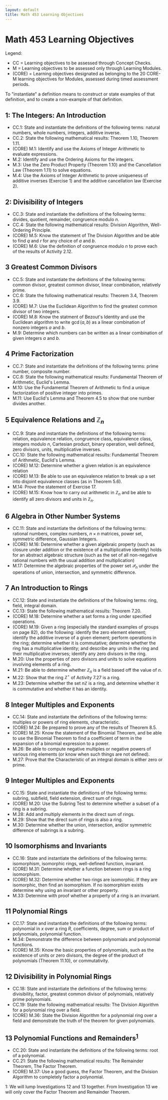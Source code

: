```yaml
---
layout: default
title: Math 453 Learning Objectives
---
```

# Math 453 Learning Objectives	

Legend: 

+ CC = Learning objectives to be assessed through Concept Checks. 
+ M = Learning objectives to be assessed only through Learning Modules.
+ (CORE) = Learning objectives designated as belonging to the 20 CORE-M learning objectives for Modules, assessed during timed assessment periods.

To "instantiate" a definition means to construct or state examples of that definition, and to create a non-example of that definition. 

## 1: The Integers: An Introduction

+ CC.1: State and instantiate the definitions of the following terms: natural numbers, whole numbers, integers, additive inverse.
+ CC.2: State the following mathematical results: Theorem 1.10, Theorem 1.11.
+ (CORE) M.1: Identify and use the Axioms of Integer Arithmetic to evaluate expressions.
+ M.2: Identify and use the Ordering Axioms for the integers.
+ M.3: Use the Zero Product Property (Theorem 1.10) and the Cancellation Law (Theorem 1.11) to solve equations.
+ M.4: Use the Axioms of Integer Arithmetic to prove uniqueness of additive inverses (Exercise 1) and the additive cancellation law (Exercise 2).

## 2: Divisibility of Integers

+ CC.3: State and instantiate the definitions of the following terms: divides, quotient, remainder, congruence modulo $n$.
+ CC.4: State the following mathematical results: Division Algorithm, Well-Ordering Principle.
+ (CORE) M.5: Know the statement of The Division Algorithm and be able to find $q$ and $r$ for any choice of $a$ and $b$.
+ (CORE) M.6: Use the definition of congruence modulo $n$ to prove each of the results of Activity 2.12.

## 3 Greatest Common Divisors

+ CC.5: State and instantiate the definitions of the following terms: common divisor, greatest common divisor, linear combination, relatively prime.
+ CC.6: State the following mathematical results: Theorem 3.4, Theorem 3.9.
+ (CORE) M.7: Use the Euclidean Algorithm to find the greatest common divisor of two integers.
+ (CORE) M.8: Know the statment of Bezout's Identity and use the Euclidean algorithm to write $\gcd(a,b)$ as a linear combination of nonzero integers $a$ and $b$.
+ M.9: Determine which numbers can be written as a linear combination of given integers $a$ and $b$.

## 4 Prime Factorization

+ CC.7: State and instantiate the definitions of the following terms: prime number, composite number.
+ CC.8: State the following mathematical results: Fundamental Theorem of Arithmetic, Euclid's Lemma.
+ M.10: Use the Fundamental Theorem of Arithmetic to find a unique factorization of positive integer into primes.
+ M.11: Use Euclid's Lemma and Theorem 4.5 to show that one number divides another.

## 5 Equivalence Relations and $\mathbb{Z}_n$

+ CC.9: State and instantiate the definitions of the following terms: relation, equivalence relation, congruence class, equivalence class, integers modulo $n$, Cartesian product, binary operation, well defined, zero divisors, units, multiplicative inverses.
+ CC.10: State the following mathematical results: Fundamental Theorem of Arithmetic, Euclid's Lemma.
+ (CORE) M.12: Determine whether a given relation is an equivalence relation
+ (CORE) M.13: Be able to use an equivalence relation to break up a set into disjoint equivalence classes (as in Theorem 5.6).
+ M.14: Prove the statement of Exercise 17. 
+ (CORE) M.15: Know how to carry out arithmetic in $\mathbb{Z}_n$ and be able to identify all zero divisors and units in $\mathbb{Z}_n$.

## 6 Algebra in Other Number Systems

+ CC.11: State and instantiate the definitions of the following terms: rational numbers, complex numbers, $n\times n$ matrices, power set, symmetric difference, Gaussian Integers.
+ (CORE) M.16: Determine whether a given algebraic property (such as closure under addition or the existence of a multiplicative identity) holds for an abstract algebraic structure (such as the set of all non-negative rational numbers with the usual addition and multiplication)
+ M.17: Determine the algebraic properties of the power set $\mathcal{P}_n$ under the operations of union, intersection, and symmetric difference.

## 7 An Introduction to Rings

+ CC.12: State and instantiate the definitions of the following terms: ring, field, integral domain.
+ CC.13: State the following mathematical results: Theorem 7.20.
+ (CORE) M.18: Determine whether a set forms a ring under specified operations.
+ (CORE) M.19: Given a ring (especially the standard examples of groups on page 82), do the following: identify the zero element element; identify the additive inverse of a given element; perform operations in the ring; determine whether it is commutative; determine whether the ring has a multiplicative identity; and describe any units in the ring and their multiplicative inverses; identify any zero divisors in the ring.
+ M.20: Use the properties of zero divisors and units to solve equations involving elements of a ring.
+ M.21: Be able to determine whether $\mathbb{Z}_n$ is a field based off the value of $n$.
+ M.22: Show that the ring $\mathbb{Z}^\star$ of Activity 7.27 is a ring.
+ M.23: Determine whether the set $n\mathbb{Z}$ is a ring, and determine whether it is commutative and whether it has an identity.

## 8 Integer Multiples and Exponents

+ CC.14: State and instantiate the definitions of the following terms: multiples or powers of ring elements, characteristic.
+ (CORE) M.24: Be prepared to prove any of the results of Theorem 8.5.
+ (CORE) M.25: Know the statement of the Binomial Theorem, and be able to use the Binomial Theorem to find a coefficient of term in the expansion of a binomial expression to a power.
+ M.26: Be able to compute negative multiples or negative powers of various ring elements (or know when such things are not defined).
+ M.27: Prove that the Characteristic of an integral domain is either zero or prime.

## 9 Integer Multiples and Exponents

+ CC.15: State and instantiate the definitions of the following terms: subring, subfield, field extension, direct sum of rings.
+ (CORE) M.20: Use the Subring Test to determine whether a subset of a ring is a subring.
+ M.28: Add and multiply elements in the direct sum of rings.
+ M.29: Show that the direct sum of rings is also a ring.
+ M.30: Determine whether the union, intersection, and/or symmetric difference of subrings is a subring.

## 10 Isomorphisms and Invariants
+ CC.16: State and instantiate the definitions of the following terms: isomorphism, isomorphic rings, well-defined function, invariant.
+ (CORE) M.31: Determine whether a function between rings is a ring isomorphism.
+ (CORE) M.32: Determine whether two rings are isomorphic. If they are isomorphic, then find an isomorphism. If no isomorphism exists determine why using an invariant or other property.
+ M.33: Determine with proof whether a property of a ring is an invariant.

## 11 Polynomial Rings
+ CC.17: State and instantiate the definitions of the following terms: polynomial in $x$ over a ring $R$, coefficients, degree, sum or product of polynomials, polynomial function.
+ M.34: Demonstrate the difference between polynomials and polynomial functions.
+ (CORE) M.35: Know the basic properties of polynomials, such as the existence of units or zero divisors, the degree of the product of polynomials (Theorem 11.10), or commutativity.

## 12 Divisibility in Polynomial Rings
+ CC.18: State and instantiate the definitions of the following terms: divisibility, factor, greatest common divisor of polynomials, relatively prime polynomials.
+ CC.19: State the following mathematical results: The Division Algorithm for a polynomial ring over a field.
+ (CORE) M.36: State the Division Algorithm for a polynomial ring over a field and demonstrate the truth of the theorem for given polynomials.

## 13 Polynomial Functions and Remainders<sup>[1](#myfootnote1)</sup>
+ CC.20: State and instantiate the definitions of the following terms: root of a polynomial.
+ CC.21: State the following mathematical results: The Remainder Theorem, The Factor Theorem.
+ (CORE) M.37: Use a good guess, the Factor Theorem, and the Division Algorithm to completely factor a polynomial.

<a name="myfootnote1">1</a>: We will lump Investigations 12 and 13 together. From Investigation 13 we will only cover the Factor Theorem and Remainder Theorem.











